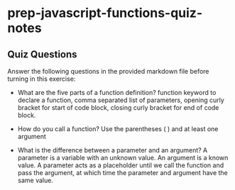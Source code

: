 # prep-javascript-functions-quiz-notes

## Quiz Questions

Answer the following questions in the provided markdown file before turning in this exercise:

- What are the five parts of a function definition?
  function keyword to declare a function, comma separated list of parameters, opening curly bracket for start of code block, closing curly bracket for end of code block.

- How do you call a function?
  Use the parentheses ( ) and at least one argument

- What is the difference between a parameter and an argument?
  A parameter is a variable with an unknown value. An argument is a known value. A parameter acts as a placeholder until we call the function and pass the argument, at which time the parameter and argument have the same value.
